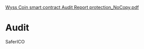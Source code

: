 [Wyss Coin smart contract Audit Report protection_NoCopy.pdf](https://github.com/WyssCoin/Audit/files/7846626/Wyss.Coin.smart.contract.Audit.Report.protection_NoCopy.pdf)
# Audit
SaferICO
